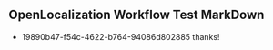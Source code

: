 ## OpenLocalization Workflow Test MarkDown
* 19890b47-f54c-4622-b764-94086d802885 thanks!

<!--HONumber=Jul16_HO4-->


